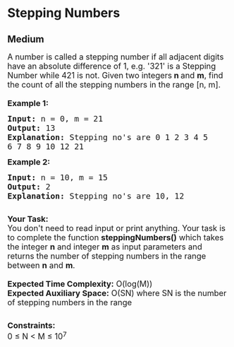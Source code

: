 # Stepping Numbers
## Medium
<div class="problems_problem_content__Xm_eO"><p><span style="font-size:18px">A number is called a stepping number if all adjacent digits have an absolute difference of 1, e.g. '321' is a Stepping Number while 421 is not. Given two integers<strong> n&nbsp;</strong>and <strong>m</strong>, find the count of all the stepping numbers in the range [n, m].<br>
<br>
<strong>Example 1:</strong></span></p>

<pre><span style="font-size:18px"><strong>Input:</strong> n = 0, m = 21
<strong>Output:</strong> 13
<strong>Explanation: </strong>Stepping no's are 0 1 2 3 4 5
6 7 8 9 10 12 21</span></pre>

<p><span style="font-size:18px"><strong>Example 2:</strong></span></p>

<pre><span style="font-size:18px"><strong>Input:</strong> n = 10, m = 15
<strong>Output:</strong> 2
<strong>Explanation: </strong>Stepping no's are 10, 12</span></pre>

<p><br>
<span style="font-size:18px"><strong>Your Task:&nbsp;&nbsp;</strong><br>
You don't need to read input or print anything. Your task is to complete the function&nbsp;<strong>steppingNumbers()</strong>&nbsp;which takes the integer <strong>n</strong>&nbsp;and integer <strong>m</strong>&nbsp;as input parameters and returns the number of stepping numbers in the range between <strong>n</strong> and <strong>m</strong>.<br>
<br>
<strong>Expected Time Complexity:</strong> O(log(M))<br>
<strong>Expected Auxiliary Space:</strong> O(SN) where SN is the number of stepping numbers in the range</span></p>

<p><br>
<span style="font-size:18px"><strong>Constraints:</strong><br>
0 ≤ N &lt; M ≤ 10</span><sup><span style="font-size:15px">7</span></sup></p>
</div>